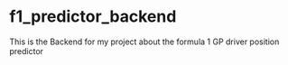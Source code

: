 # f1_predictor_backend
This is the Backend for my project about the formula 1 GP driver position predictor 
